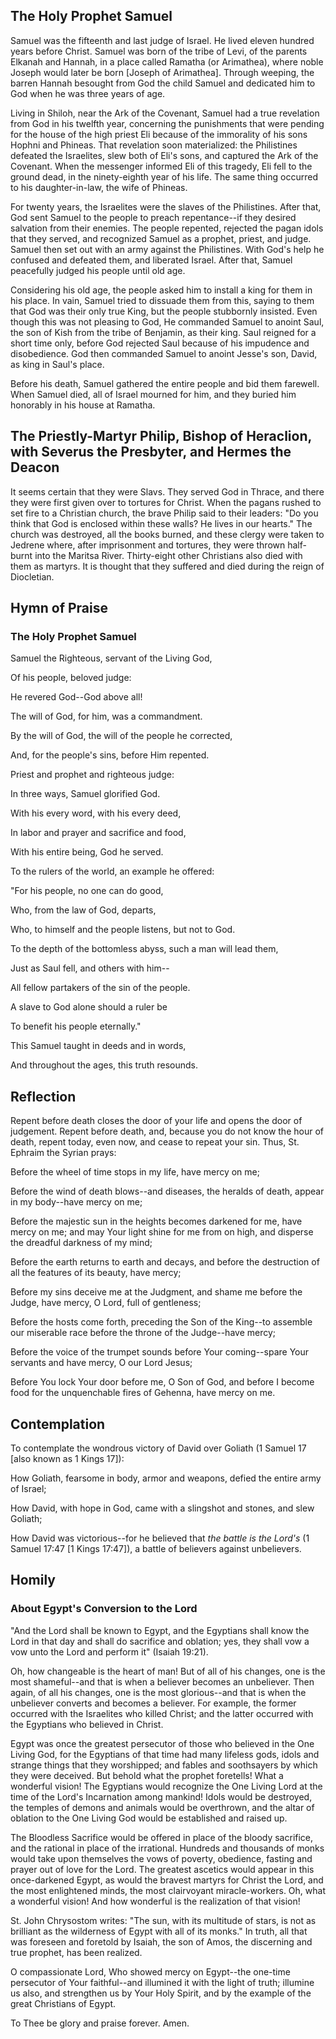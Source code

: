 ## The Holy Prophet Samuel

Samuel was the fifteenth and last judge of Israel. He lived eleven hundred years before Christ. Samuel was born of the tribe of Levi, of the parents Elkanah and Hannah, in a place called Ramatha (or Arimathea), where noble Joseph would later be born [Joseph of Arimathea]. Through weeping, the barren Hannah besought from God the child Samuel and dedicated him to God when he was three years of age. 

Living in Shiloh, near the Ark of the Covenant, Samuel had a true revelation from God in his twelfth year, concerning the punishments that were pending for the house of the high priest Eli because of the immorality of his sons Hophni and Phineas. That revelation soon materialized: the Philistines defeated the Israelites, slew both of Eli's sons, and captured the Ark of the Covenant. When the messenger informed Eli of this tragedy, Eli fell to the ground dead, in the ninety-eighth year of his life. The same thing occurred to his daughter-in-law, the wife of Phineas. 

For twenty years, the Israelites were the slaves of the Philistines. After that, God sent Samuel to the people to preach repentance--if they desired salvation from their enemies. The people repented, rejected the pagan idols that they served, and recognized Samuel as a prophet, priest, and judge. Samuel then set out with an army against the Philistines. With God's help he confused and defeated them, and liberated Israel. After that, Samuel peacefully judged his people until old age. 

Considering his old age, the people asked him to install a king for them in his place. In vain, Samuel tried to dissuade them from this, saying to them that God was their only true King, but the people stubbornly insisted. Even though this was not pleasing to God, He commanded Samuel to anoint Saul, the son of Kish from the tribe of Benjamin, as their king. Saul reigned for a short time only, before God rejected Saul because of his impudence and disobedience. God then commanded Samuel to anoint Jesse's son, David, as king in Saul's place. 

Before his death, Samuel gathered the entire people and bid them farewell. When Samuel died, all of Israel mourned for him, and they buried him honorably in his house at Ramatha.


## The Priestly-Martyr Philip, Bishop of Heraclion, with Severus the Presbyter, and Hermes the Deacon

It seems certain that they were Slavs. They served God in Thrace, and there they were first given over to tortures for Christ. When the pagans rushed to set fire to a Christian church, the brave Philip said to their leaders: "Do you think that God is enclosed within these walls? He lives in our hearts." The church was destroyed, all the books burned, and these clergy were taken to Jedrene where, after imprisonment and tortures, they were thrown half-burnt into the Maritsa River. Thirty-eight other Christians also died with them as martyrs. It is thought that they suffered and died during the reign of Diocletian.


## Hymn of Praise

### The Holy Prophet Samuel

Samuel the Righteous, servant of the Living God,

Of his people, beloved judge: 

He revered God--God above all! 

The will of God, for him, was a commandment. 

By the will of God, the will of the people he corrected,

And, for the people's sins, before Him repented. 

Priest and prophet and righteous judge: 

In three ways, Samuel glorified God. 

With his every word, with his every deed, 

In labor and prayer and sacrifice and food, 

With his entire being, God he served. 

To the rulers of the world, an example he offered: 

"For his people, no one can do good, 

Who, from the law of God, departs, 

Who, to himself and the people listens, but not to God. 

To the depth of the bottomless abyss, such a man will lead them, 

Just as Saul fell, and others with him-- 

All fellow partakers of the sin of the people. 

A slave to God alone should a ruler be 

To benefit his people eternally." 

This Samuel taught in deeds and in words, 

And throughout the ages, this truth resounds.


## Reflection

Repent before death closes the door of your life and opens the door of judgement. Repent before death, and, because you do not know the hour of death, repent today, even now, and cease to repeat your sin. Thus, St. Ephraim the Syrian prays: 

Before the wheel of time stops in my life, have mercy on me;

Before the wind of death blows--and diseases, the heralds of death, appear in my body--have mercy on me;

Before the majestic sun in the heights becomes darkened for me, have mercy on me; and may Your light shine for me from on high, and disperse the dreadful darkness of my mind;

Before the earth returns to earth and decays, and before the destruction of all the features of its beauty, have mercy;

Before my sins deceive me at the Judgment, and shame me before the Judge, have mercy, O Lord, full of gentleness;

Before the hosts come forth, preceding the Son of the King--to assemble our miserable race before the throne of the Judge--have mercy;

Before the voice of the trumpet sounds before Your coming--spare Your servants and have mercy, O our Lord Jesus;

Before You lock Your door before me, O Son of God, and before I become food for the unquenchable fires of Gehenna, have mercy on me.


## Contemplation

To contemplate the wondrous victory of David over Goliath (1 Samuel 17 [also known as 1 Kings 17]):

How Goliath, fearsome in body, armor and weapons, defied the entire army of Israel;

How David, with hope in God, came with a slingshot and stones, and slew Goliath;

How David was victorious--for he believed that *the battle is the Lord's* (1 Samuel 17:47 [1 Kings 17:47]), a battle of believers against unbelievers.


## Homily

### About Egypt's Conversion to the Lord

"And the Lord shall be known to Egypt, and the Egyptians shall know the Lord in that day and shall do sacrifice and oblation; yes, they shall vow a vow unto the Lord and perform it" (Isaiah 19:21).

Oh, how changeable is the heart of man! But of all of his changes, one is the most shameful--and that is when a believer becomes an unbeliever. Then again, of all his changes, one is the most glorious--and that is when the unbeliever converts and becomes a believer. For example, the former occurred with the Israelites who killed Christ; and the latter occurred with the Egyptians who believed in Christ. 

Egypt was once the greatest persecutor of those who believed in the One Living God, for the Egyptians of that time had many lifeless gods, idols and strange things that they worshipped; and fables and soothsayers by which they were deceived. But behold what the prophet foretells! What a wonderful vision! The Egyptians would recognize the One Living Lord at the time of the Lord's Incarnation among mankind! Idols would be destroyed, the temples of demons and animals would be overthrown, and the altar of oblation to the One Living God would be established and raised up. 

The Bloodless Sacrifice would be offered in place of the bloody sacrifice, and the rational in place of the irrational. Hundreds and thousands of monks would take upon themselves the vows of poverty, obedience, fasting and prayer out of love for the Lord. The greatest ascetics would appear in this once-darkened Egypt, as would the bravest martyrs for Christ the Lord, and the most enlightened minds, the most clairvoyant miracle-workers. Oh, what a wonderful vision! And how wonderful is the realization of that vision! 

St. John Chrysostom writes: "The sun, with its multitude of stars, is not as brilliant as the wilderness of Egypt with all of its monks." In truth, all that was foreseen and foretold by Isaiah, the son of Amos, the discerning and true prophet, has been realized.

O compassionate Lord, Who showed mercy on Egypt--the one-time persecutor of Your faithful--and illumined it with the light of truth; illumine us also, and strengthen us by Your Holy Spirit, and by the example of the great Christians of Egypt.

To Thee be glory and praise forever. Amen.
